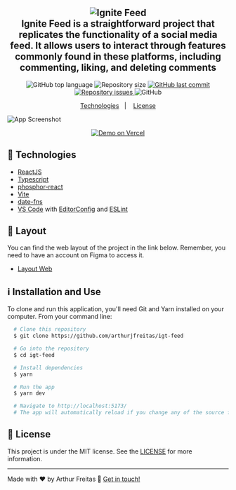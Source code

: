 <h2 align="center">
    <img alt="Ignite Feed" src="https://res.cloudinary.com/detdryurd/image/upload/c_pad,b_auto:predominant,fl_preserve_transparency/v1685064255/Group_15_wutqbo.jpg" />
    <br>
    Ignite Feed is a straightforward project that replicates the functionality of a social media feed. It allows users to interact through features commonly found in these platforms, including commenting, liking, and deleting comments
</h2>

<p align="center">
  <img alt="GitHub top language" src="https://img.shields.io/github/languages/top/arthurjfreitas/igt-feed.svg">

  <img alt="Repository size" src="https://img.shields.io/github/repo-size/arthurjfreitas/igt-feed.svg">
  <a href="https://github.com/arthurjfreitas/igt-feed/commits/master">
    <img alt="GitHub last commit" src="https://img.shields.io/github/last-commit/arthurjfreitas/igt-feed.svg">
  </a>

  <a href="https://github.com/arthurjfreitas/igt-feed/issues">
    <img alt="Repository issues" src="https://img.shields.io/github/issues/arthurjfreitas/igt-feed.svg">
  </a>

  <img alt="GitHub" src="https://img.shields.io/github/license/arthurjfreitas/igt-feed.svg">
</p>

<p align="center">
  <a href="#rocket-technologies">Technologies</a>&nbsp;&nbsp;&nbsp;|&nbsp;&nbsp;&nbsp;
  <a href="#memo-license">License</a>
</p>

![App Screenshot](https://res.cloudinary.com/detdryurd/image/upload/c_pad,b_auto:predominant,fl_preserve_transparency/v1685064218/Screenshot_from_2023-05-25_22-23-10_bluqwf.jpg?_s=public-apps)

<p align="center">
  <p align="center">
  <a href="https://igt-feed.vercel.app/" target="_blank">
    <img alt="Demo on Vercel" src="https://res.cloudinary.com/detdryurd/image/upload/c_pad,b_auto:predominant,fl_preserve_transparency/v1685065118/demo_on_vercel_tlyl4z.jpg">
  </a>
</p>
</p>

## :rocket: Technologies

- [ReactJS](https://reactjs.org/)
- [Typescript][ts]
- [phosphor-react]
- [Vite]
- [date-fns](https://date-fns.org/)
- [VS Code][vscode] with [EditorConfig][vceditconfig] and [ESLint][vceslint]

## 🎨 Layout

You can find the web layout of the project in the link below. Remember, you need to have an account on Figma to access it.

- [Layout Web](https://www.figma.com/community/file/1113573231685349036/Ignite-Feed)

## :information_source: Installation and Use

To clone and run this application, you'll need Git and Yarn installed on your computer. From your command line:

```bash
  # Clone this repository
  $ git clone https://github.com/arthurjfreitas/igt-feed

  # Go into the repository
  $ cd igt-feed

  # Install dependencies
  $ yarn

  # Run the app
  $ yarn dev

  # Navigate to http://localhost:5173/
  # The app will automatically reload if you change any of the source files.
```

## :memo: License

This project is under the MIT license. See the [LICENSE](https://github.com/arthurjfreitas/igt-feed/blob/master/LICENSE) for more information.

---

Made with ♥ by Arthur Freitas :wave: [Get in touch!](https://www.linkedin.com/in/arthur-junio32/)

[ts]: https://www.typescriptlang.org
[vscode]: https://code.visualstudio.com/
[yarn]: https://yarnpkg.com/
[vite]: https://vitejs.dev/
[phosphor-react]: https://phosphoricons.com/
[vceditconfig]: https://marketplace.visualstudio.com/items?itemName=EditorConfig.EditorConfig
[vceslint]: https://marketplace.visualstudio.com/items?itemName=dbaeumer.vscode-eslint
